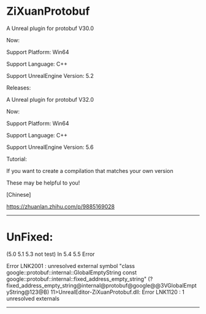 # ZiXuanProtobuf

A Unreal plugin for protobuf V30.0

Now:

  Support Platform: Win64
  
  Support Language: C++
  
  Support UnrealEngine Version: 5.2



Releases:

A Unreal plugin for protobuf V32.0

Now:

  Support Platform: Win64
  
  Support Language: C++
  
  Support UnrealEngine Version: 5.6


Tutorial:

 If you want to create a compilation that matches your own version
 
 These may be helpful to you!
 
 [Chinese]
 
 https://zhuanlan.zhihu.com/p/9885169028

---------------------------------------------------------------------------------

# UnFixed:

(5.0 5.1 5.3 not test)
In 5.4 5.5 Error

Error LNK2001 : unresolved external symbol "class google::protobuf::internal::GlobalEmptyString const google::protobuf::internal::fixed_address_empty_string" (?fixed_address_empty_string@internal@protobuf@google@@3VGlobalEmptyString@123@B) 11>UnrealEditor-ZiXuanProtobuf.dll: Error LNK1120 : 1 unresolved externals

---------------------------------------------------------------------------------
